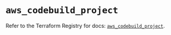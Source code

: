 # `aws_codebuild_project`

Refer to the Terraform Registry for docs: [`aws_codebuild_project`](https://registry.terraform.io/providers/hashicorp/aws/5.52.0/docs/resources/codebuild_project).

